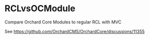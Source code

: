 # RCLvsOCModule
Compare Orchard Core Modules to regular RCL with MVC

See https://github.com/OrchardCMS/OrchardCore/discussions/11355
